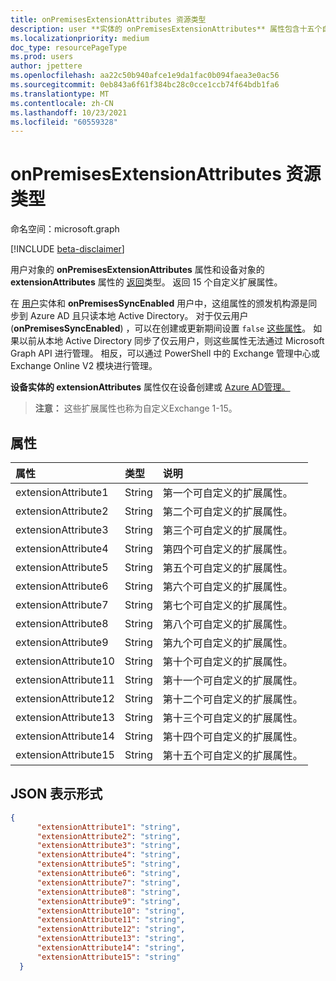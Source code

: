```yaml
---
title: onPremisesExtensionAttributes 资源类型
description: user **实体的 onPremisesExtensionAttributes** 属性包含十五个自定义扩展属性。
ms.localizationpriority: medium
doc_type: resourcePageType
ms.prod: users
author: jpettere
ms.openlocfilehash: aa22c50b940afce1e9da1fac0b094faea3e0ac56
ms.sourcegitcommit: 0eb843a6f61f384bc28c0cce1ccb74f64bdb1fa6
ms.translationtype: MT
ms.contentlocale: zh-CN
ms.lasthandoff: 10/23/2021
ms.locfileid: "60559328"
---
```

# <a name="onpremisesextensionattributes-resource-type"></a>onPremisesExtensionAttributes 资源类型

命名空间：microsoft.graph

[!INCLUDE [beta-disclaimer](../../includes/beta-disclaimer.md)]

用户对象的 **onPremisesExtensionAttributes** 属性和设备对象的 [](user.md)**extensionAttributes** 属性的 [返回](device.md)类型。 返回 15 个自定义扩展属性。

在 [用户](user.md)实体和 **onPremisesSyncEnabled** 用户中，这组属性的颁发机构源是同步到 Azure AD 且只读本地 Active Directory。 对于仅云用户 (**onPremisesSyncEnabled**) ，可以在创建或更新期间设置 `false` [这些属性](../api/user-update.md)。 [](../api/user-post-users.md) 如果以前从本地 Active Directory 同步了仅云用户，则这些属性无法通过 Microsoft Graph API 进行管理。 相反，可以通过 PowerShell 中的 Exchange 管理中心或 Exchange Online V2 模块进行管理。

**设备实体的 extensionAttributes** 属性仅在设备创建或 [Azure AD管理。](../api/device-post-devices.md) [](device.md) [](../api/device-update.md)

> **注意：** 这些扩展属性也称为自定义Exchange 1-15。

## <a name="properties"></a>属性
| 属性     | 类型   |说明|
|:---------------|:--------|:----------|
|extensionAttribute1|String| 第一个可自定义的扩展属性。 |
|extensionAttribute2|String| 第二个可自定义的扩展属性。 |
|extensionAttribute3|String| 第三个可自定义的扩展属性。 |
|extensionAttribute4|String| 第四个可自定义的扩展属性。 |
|extensionAttribute5|String| 第五个可自定义的扩展属性。 |
|extensionAttribute6|String| 第六个可自定义的扩展属性。 |
|extensionAttribute7|String| 第七个可自定义的扩展属性。 |
|extensionAttribute8|String| 第八个可自定义的扩展属性。 |
|extensionAttribute9|String| 第九个可自定义的扩展属性。 |
|extensionAttribute10|String| 第十个可自定义的扩展属性。 |
|extensionAttribute11|String| 第十一个可自定义的扩展属性。 |
|extensionAttribute12|String| 第十二个可自定义的扩展属性。 |
|extensionAttribute13|String| 第十三个可自定义的扩展属性。 |
|extensionAttribute14|String| 第十四个可自定义的扩展属性。 |
|extensionAttribute15|String| 第十五个可自定义的扩展属性。 |

## <a name="json-representation"></a>JSON 表示形式

<!-- {
  "blockType": "resource",
  "optionalProperties": [

  ],
  "@odata.type": "microsoft.graph.onPremisesExtensionAttributes"
}-->


```json
{
      "extensionAttribute1": "string",
      "extensionAttribute2": "string",
      "extensionAttribute3": "string",
      "extensionAttribute4": "string",
      "extensionAttribute5": "string",
      "extensionAttribute6": "string",
      "extensionAttribute7": "string",
      "extensionAttribute8": "string",
      "extensionAttribute9": "string",
      "extensionAttribute10": "string",
      "extensionAttribute11": "string",
      "extensionAttribute12": "string",
      "extensionAttribute13": "string",
      "extensionAttribute14": "string",
      "extensionAttribute15": "string"
  }

```

<!-- uuid: 8fcb5dbc-d5aa-4681-8e31-b001d5168d79
2015-10-25 14:57:30 UTC -->
<!--
{
  "type": "#page.annotation",
  "description": "onPremisesExtensionAttributes resource",
  "keywords": "",
  "section": "documentation",
  "tocPath": "",
  "suppressions": []
}
-->


